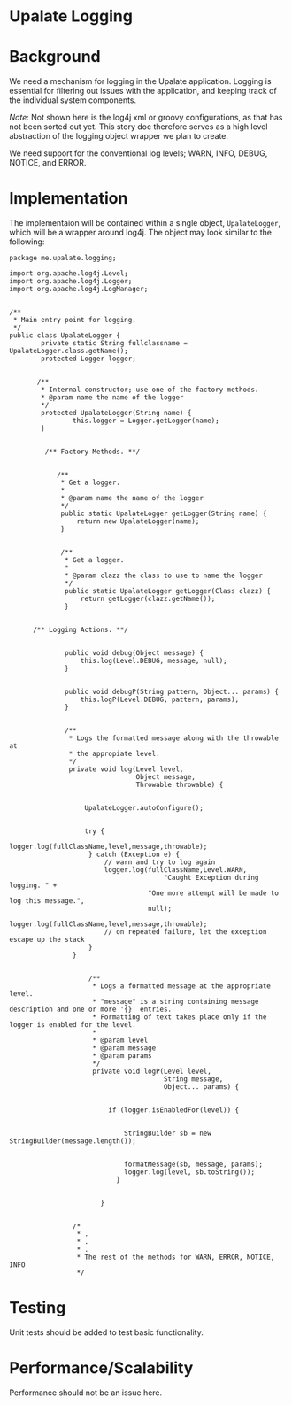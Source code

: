 ﻿# Upalate Logging

# Background

We need a mechanism for logging in the Upalate application.
Logging is essential for filtering out issues with the application,
and keeping track of the individual system components.

*Note*: Not shown here is the log4j xml or groovy configurations, 
as that has not been sorted out yet.  This story doc therefore
serves as a high level abstraction of the logging object wrapper
we plan to create.

We need support for the conventional log levels; WARN, INFO, DEBUG, NOTICE, and ERROR.

# Implementation 

The implementaion will be contained within a single object, `UpalateLogger`,
which will be a wrapper around log4j.  The object may look
similar to the following:
    
    package me.upalate.logging;

    import org.apache.log4j.Level;
    import org.apache.log4j.Logger;
    import org.apache.log4j.LogManager;


    /**
     * Main entry point for logging.
     */
    public class UpalateLogger {
            private static String fullclassname = UpalateLogger.class.getName();
            protected Logger logger;


           /**
            * Internal constructor; use one of the factory methods.
            * @param name the name of the logger
            */
            protected UpalateLogger(String name) {
                    this.logger = Logger.getLogger(name);
            }


             /** Factory Methods. **/


                /**
                 * Get a logger.
                 *
                 * @param name the name of the logger
                 */
                 public static UpalateLogger getLogger(String name) {
                     return new UpalateLogger(name);
                 }


                 /**
                  * Get a logger.
                  *
                  * @param clazz the class to use to name the logger
                  */
                  public static UpalateLogger getLogger(Class clazz) {
                      return getLogger(clazz.getName());
                  }


          /** Logging Actions. **/


                  public void debug(Object message) {
                      this.log(Level.DEBUG, message, null);
                  }


                  public void debugP(String pattern, Object... params) {
                      this.logP(Level.DEBUG, pattern, params);
                  }


                  /**
                   * Logs the formatted message along with the throwable at 
                   * the appropiate level.
                   */
                   private void log(Level level,
                                    Object message,
                                    Throwable throwable) {


                       UpalateLogger.autoConfigure();


                       try {
                           logger.log(fullClassName,level,message,throwable);
                        } catch (Exception e) {
                            // warn and try to log again
                            logger.log(fullClassName,Level.WARN,
                                           "Caught Exception during logging. " + 
                                       "One more attempt will be made to log this message.",
                                       null);
                            logger.log(fullClassName,level,message,throwable);
                            // on repeated failure, let the exception escape up the stack
                        }
                    }


                        /**
                         * Logs a formatted message at the appropriate level.
                         * "message" is a string containing message description and one or more '{}' entries.
                         * Formatting of text takes place only if the logger is enabled for the level.
                         *
                         * @param level
                         * @param message
                         * @param params
                         */
                         private void logP(Level level,
                                           String message,
                                           Object... params) {


                             if (logger.isEnabledFor(level)) {


                                 StringBuilder sb = new StringBuilder(message.length());


                                 formatMessage(sb, message, params);
                                 logger.log(level, sb.toString());
                               }


                           }


                    /*
                     * .
                     * .
                     * .
                     * The rest of the methods for WARN, ERROR, NOTICE, INFO
                     */


# Testing

Unit tests should be added to test basic functionality.

# Performance/Scalability

Performance should not be an issue here.
